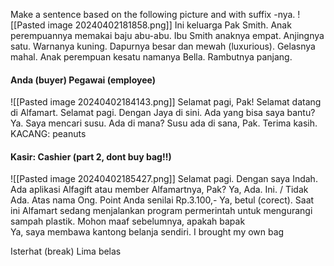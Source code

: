 Make a sentence based on the following picture and with suffix -nya.
![[Pasted image 20240402181858.png]]
Ini keluarga Pak Smith.
Anak perempuannya memakai baju abu-abu. Ibu Smith anaknya empat.
Anjingnya satu. Warnanya kuning.
Dapurnya besar dan mewah (luxurious). Gelasnya mahal.
Anak perempuan kesatu namanya Bella. Rambutnya panjang.
#### Anda (buyer)  Pegawai (employee)
![[Pasted image 20240402184143.png]]
Selamat pagi, Pak! Selamat datang di Alfamart.
Selamat pagi.
Dengan Jaya di sini. Ada yang bisa saya bantu?
Ya. Saya mencari susu. Ada di mana?
Susu ada di sana, Pak.
Terima kasih.
KACANG: peanuts
#### Kasir: Cashier (part 2, dont buy bag!!)
![[Pasted image 20240402185427.png]]
Selamat pagi. Dengan saya Indah. Ada aplikasi Alfagift atau member Alfamartnya, Pak?
Ya, Ada. Ini.   /    Tidak Ada.
Atas nama Ong. Point Anda senilai Rp.3.100,-
Ya, betul (corect).
Saat ini Alfamart sedang menjalankan program permerintah untuk mengurangi sampah plastik. Mohon maaf sebelumnya, apakah bapak    
Ya, saya membawa kantong belanja sendiri.   I brought my own bag



Isterhat (break)
Lima belas